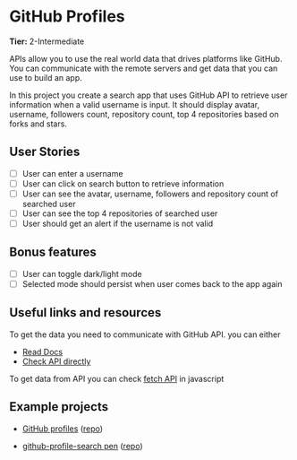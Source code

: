 # GitHub Profiles
**Tier:** 2-Intermediate

APIs allow you to use the real world data that drives platforms like GitHub. You can communicate with the remote servers and get data that you can use to build an app.

In this project you create a search app that uses GitHub API to retrieve user information when a valid username is input. It should display avatar, username, followers count, repository count, top 4 repositories based on forks and stars.

## User Stories

-   [ ] User can enter a username
-   [ ] User can click on search button to retrieve information
-   [ ] User can see the avatar, username, followers and repository count of searched user
-   [ ] User can see the top 4 repositories of searched user
-   [ ] User should get an alert if the username is not valid

## Bonus features
-  [ ] User can toggle dark/light mode
-  [ ] Selected mode should persist when user comes back to the app again

## Useful links and resources
To get the data you need to communicate with GitHub API. you can either

- [Read Docs](https://developer.github.com/v3/)
- [Check API directly](https://api.github.com/users/chaharshivam)

To get data from API you can check [fetch API](https://developer.mozilla.org/en-US/docs/Web/API/Fetch_API/Using_Fetch) in javascript

## Example projects

- [GitHub profiles](https://chaharshivam.github.io/github-profiles/?#) ([repo](https://github.com/chaharshivam/github-profiles))

- [github-profile-search pen](https://codepen.io/guerra08/pen/GRJXVbq) ([repo](https://codepen.io/guerra08/pen/GRJXVbq))
